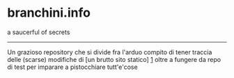 # branchini.info

a saucerful of secrets

* * *

Un grazioso repository che si divide fra l'arduo compito di 
tener traccia delle (scarse) modifiche di [un brutto sito statico] [1] 
oltre a fungere da repo di test per imparare a pistocchiare 
tutt'e'cose

[1]: http://branchini.info
